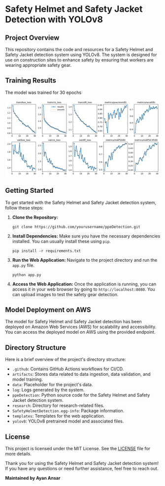 # Safety Helmet and Safety Jacket Detection with YOLOv8

## Project Overview

This repository contains the code and resources for a Safety Helmet and Safety Jacket detection system using YOLOv8. The system is designed for use on construction sites to enhance safety by ensuring that workers are wearing appropriate safety gear.

## Training Results
The model was trained for 30 epochs 

![Training Results](results.png)

## Getting Started

To get started with the Safety Helmet and Safety Jacket detection system, follow these steps:

1. **Clone the Repository:** 
   ```
   git clone https://github.com/yourusername/ppeDetection.git
   ```

2. **Install Dependencies:**
   Make sure you have the necessary dependencies installed. You can usually install these using `pip`.
   ```
   pip install -r requirements.txt
   ```

3. **Run the Web Application:**
   Navigate to the project directory and run the `app.py` file.
   ```
   python app.py
   ```

4. **Access the Web Application:**
   Once the application is running, you can access it in your web browser by going to `http://localhost:8080`. You can upload images to test the safety gear detection.

## Model Deployment on AWS

The model for Safety Helmet and Safety Jacket detection has been deployed on Amazon Web Services (AWS) for scalability and accessibility. You can access the deployed model on AWS using the provided endpoint.

## Directory Structure

Here is a brief overview of the project's directory structure:

- `.github`: Contains GitHub Actions workflows for CI/CD.
- `artifacts`: Stores data related to data ingestion, data validation, and model training.
- `data`: Placeholder for the project's data.
- `log`: Logs generated by the system.
- `ppeDetection`: Python source code for the Safety Helmet and Safety Jacket detection system.
- `research`: Directory for research-related files.
- `SafetyHelmetDetection.egg-info`: Package information.
- `templates`: Templates for the web application.
- `yolov8`: YOLOv8 pretrained model and associated files.

## License

This project is licensed under the MIT License. See the [LICENSE](LICENSE) file for more details.

Thank you for using the Safety Helmet and Safety Jacket detection system! If you have any questions or need further assistance, feel free to reach out.

**Maintained by Ayan Ansar**
